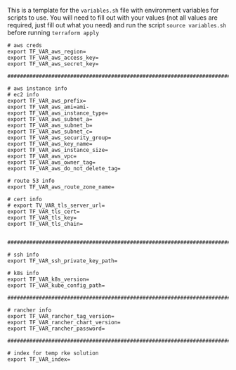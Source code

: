 This is a template for the `variables.sh` file with environment variables for scripts to use. You will need to fill out with your values (not all values are required, just fill out what you need) and run the script `source variables.sh` before running `terraform apply`
```
# aws creds
export TF_VAR_aws_region=
export TF_VAR_aws_access_key=
export TF_VAR_aws_secret_key=

#######################################################################

# aws instance info
# ec2 info
export TF_VAR_aws_prefix=
export TF_VAR_aws_ami=ami-
export TF_VAR_aws_instance_type=
export TF_VAR_aws_subnet_a=
export TF_VAR_aws_subnet_b=
export TF_VAR_aws_subnet_c=
export TF_VAR_aws_security_group=
export TF_VAR_aws_key_name=
export TF_VAR_aws_instance_size=
export TF_VAR_aws_vpc=
export TF_VAR_aws_owner_tag=
export TF_VAR_aws_do_not_delete_tag=

# route 53 info
export TF_VAR_aws_route_zone_name=

# cert info
# export TV_VAR_tls_server_url=
export TF_VAR_tls_cert=
export TF_VAR_tls_key=
export TF_VAR_tls_chain=


#######################################################################

# ssh info
export TF_VAR_ssh_private_key_path=

# k8s info
export TF_VAR_k8s_version=
export TF_VAR_kube_config_path=

#######################################################################

# rancher info
export TF_VAR_rancher_tag_version=
export TF_VAR_rancher_chart_version=
export TF_VAR_rancher_password=

#######################################################################

# index for temp rke solution
export TF_VAR_index=
```
